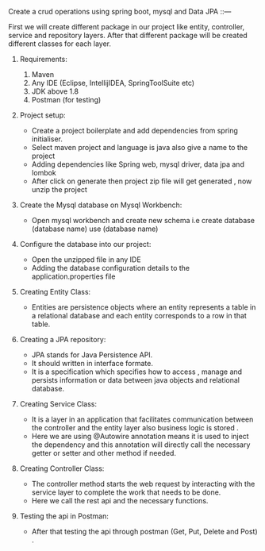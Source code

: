 Create a crud operations using spring boot, mysql and  Data JPA ::— 


First we will create different package in our project like entity, controller, service and repository layers. After that different package will be created different classes for each layer.

1. Requirements:
    1. Maven 
    2. Any IDE (Eclipse, IntellijIDEA, SpringToolSuite etc)
    3. JDK above 1.8
    4. Postman (for testing)

2. Project setup: 
   * Create a project boilerplate and add dependencies from spring initialiser.
   *  Select maven project and language is java also give a name to the project
   *  Adding dependencies like Spring web, mysql driver, data jpa and lombok
   *  After click on generate then project zip file will get generated , now unzip the project

3. Create the Mysql database on Mysql Workbench: 
   * Open mysql workbench and create new schema i.e 
      create database (database name)
      use (database name)

4. Configure the database into our project:
   * Open the unzipped file in any IDE
   * Adding the database configuration details to the application.properties file

5. Creating Entity Class:
   * Entities are persistence objects where an entity represents a table in a relational database and each entity corresponds to a row in that table.

6. Creating a JPA repository:
   * JPA stands for Java Persistence API. 
   * It should written in interface formate.
   * It is a specification which specifies how to access , manage and persists information or data between java objects and relational database.

7. Creating Service Class:
   * It is a layer in an application that facilitates communication between the controller and the entity layer also business logic is stored .    
   * Here we are using @Autowire annotation means it is used to inject the dependency and this annotation will directly call the necessary getter or setter and other method if needed.   
 
8. Creating Controller Class:
   * The controller method starts the web request by interacting with the service layer to complete the work that needs to be done.
   * Here we call the rest api and the necessary functions.

9. Testing the api in Postman:
   * After that testing the api through postman (Get, Put, Delete and Post) .
